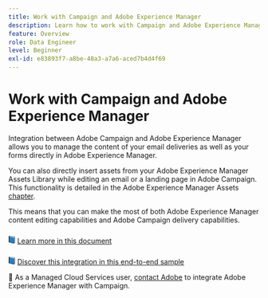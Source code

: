 ```yaml
---
title: Work with Campaign and Adobe Experience Manager
description: Learn how to work with Campaign and Adobe Experience Manager
feature: Overview
role: Data Engineer
level: Beginner
exl-id: e83893f7-a8be-48a3-a7a6-aced7b4d4f69
---
```

# Work with Campaign and Adobe Experience Manager

Integration between Adobe Campaign and Adobe Experience Manager allows you to manage the content of your email deliveries as well as your forms directly in Adobe Experience Manager.

You can also directly insert assets from your Adobe Experience Manager Assets Library while editing an email or a landing page in Adobe Campaign. This functionality is detailed in the Adobe Experience Manager Assets [chapter](https://experienceleague.adobe.com/docs/experience-manager-cloud-service/assets/overview.html).

This means that you can make the most of both Adobe Experience Manager content editing capabilities and Adobe Campaign delivery capabilities.

![](../assets/do-not-localize/book.png) [Learn more in this document](https://experienceleague.adobe.com/docs/experience-manager-65/administering/integration/campaignonpremise.html?lang=en#aem-and-adobe-campaign-integration-workflow)

![](../assets/do-not-localize/book.png) [Discover this integration in this end-to-end sample](https://experienceleague.adobe.com/docs/campaign-classic/using/integrating-with-adobe-experience-cloud/adobe-experience-manager/creating-an-experience-manager-newsletter.html?lang=en#integrating-with-adobe-experience-cloud)

💬 As a Managed Cloud Services user, [contact Adobe](../start/campaign-faq.md#support) to integrate Adobe Experience Manager with Campaign.
